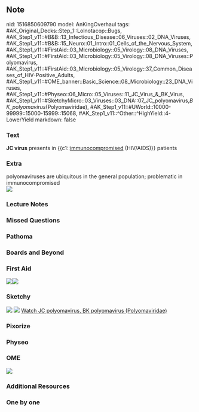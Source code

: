 ## Note
nid: 1516850609790
model: AnKingOverhaul
tags: #AK_Original_Decks::Step_1::Lolnotacop::Bugs, #AK_Step1_v11::#B&B::13_Infectious_Disease::06_Viruses::02_DNA_Viruses, #AK_Step1_v11::#B&B::15_Neuro::01_Intro::01_Cells_of_the_Nervous_System, #AK_Step1_v11::#FirstAid::03_Microbiology::05_Virology::08_DNA_Viruses, #AK_Step1_v11::#FirstAid::03_Microbiology::05_Virology::08_DNA_Viruses::Polyomavirus, #AK_Step1_v11::#FirstAid::03_Microbiology::05_Virology::37_Common_Diseases_of_HIV-Positive_Adults, #AK_Step1_v11::#OME_banner::Basic_Science::08_Microbiology::23_DNA_Viruses, #AK_Step1_v11::#Physeo::06_Micro::05_Viruses::11_JC_Virus_&_BK_Virus, #AK_Step1_v11::#SketchyMicro::03_Viruses::03_DNA::07_JC_polyomavirus,_BK_polyomavirus_(Polyomaviridae), #AK_Step1_v11::#UWorld::10000-99999::15000-15999::15068, #AK_Step1_v11::^Other::^HighYield::4-LowerYield
markdown: false

### Text
<b>JC virus</b> presents in {{c1::<u>immunocompromised</u>
(HIV/AIDS)}} patients

### Extra
<div>
  polyomaviruses are ubiquitous in the general population;
  problematic in immunocompromised
</div>
<div><img src="paste-2491081032141.jpg"></div>

### Lecture Notes


### Missed Questions


### Pathoma


### Boards and Beyond


### First Aid
<img src="paste-81806242086915.jpg"><img src=
"paste-151504971366403.jpg">

### Sketchy
<img src="paste-333250807463939.jpg"> <img src=
"paste-07a2ebc4e53e1d074d10147c6ee162d8c94dabca.png"> <a href=
"https://dashboard.sketchy.com/study/medical/courses/medical-microbiology/units/medical-microbiology-viruses/videos/medical-microbiology-viruses-dna-viruses-jc-polyomavirus-bk-polyomavirus-polyomaviridae?utm_source=anki&utm_medium=partnership&utm_campaign=february_update&utm_content=medical">
Watch JC polyomavirus, BK polyomavirus (Polyomaviridae)</a>

### Pixorize


### Physeo


### OME
<div class="ome-widget">
  <a href=
  "https://onlinemeded.org/spa/microbiology/dna-viruses/acquire?ref=anki">
  <img src="_OME_AnkiFlashcards_Lesson_3.png"></a>
</div>

### Additional Resources


### One by one

